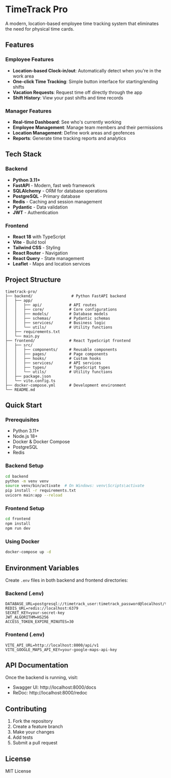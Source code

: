 # TimeTrack Pro

A modern, location-based employee time tracking system that eliminates the need for physical time cards.

## Features

### Employee Features
- **Location-based Clock-in/out**: Automatically detect when you're in the work area
- **One-click Time Tracking**: Simple button interface for starting/ending shifts
- **Vacation Requests**: Request time off directly through the app
- **Shift History**: View your past shifts and time records

### Manager Features
- **Real-time Dashboard**: See who's currently working
- **Employee Management**: Manage team members and their permissions
- **Location Management**: Define work areas and geofences
- **Reports**: Generate time tracking reports and analytics

## Tech Stack

### Backend
- **Python 3.11+**
- **FastAPI** - Modern, fast web framework
- **SQLAlchemy** - ORM for database operations
- **PostgreSQL** - Primary database
- **Redis** - Caching and session management
- **Pydantic** - Data validation
- **JWT** - Authentication

### Frontend
- **React 18** with TypeScript
- **Vite** - Build tool
- **Tailwind CSS** - Styling
- **React Router** - Navigation
- **React Query** - State management
- **Leaflet** - Maps and location services

## Project Structure

```
timetrack-pro/
├── backend/                 # Python FastAPI backend
│   ├── app/
│   │   ├── api/            # API routes
│   │   ├── core/           # Core configurations
│   │   ├── models/         # Database models
│   │   ├── schemas/        # Pydantic schemas
│   │   ├── services/       # Business logic
│   │   └── utils/          # Utility functions
│   ├── requirements.txt
│   └── main.py
├── frontend/               # React TypeScript frontend
│   ├── src/
│   │   ├── components/     # Reusable components
│   │   ├── pages/          # Page components
│   │   ├── hooks/          # Custom hooks
│   │   ├── services/       # API services
│   │   ├── types/          # TypeScript types
│   │   └── utils/          # Utility functions
│   ├── package.json
│   └── vite.config.ts
├── docker-compose.yml      # Development environment
└── README.md
```

## Quick Start

### Prerequisites
- Python 3.11+
- Node.js 18+
- Docker & Docker Compose
- PostgreSQL
- Redis

### Backend Setup
```bash
cd backend
python -m venv venv
source venv/bin/activate  # On Windows: venv\Scripts\activate
pip install -r requirements.txt
uvicorn main:app --reload
```

### Frontend Setup
```bash
cd frontend
npm install
npm run dev
```

### Using Docker
```bash
docker-compose up -d
```

## Environment Variables

Create `.env` files in both backend and frontend directories:

### Backend (.env)
```
DATABASE_URL=postgresql://timetrack_user:timetrack_password@localhost/timetrack
REDIS_URL=redis://localhost:6379
SECRET_KEY=your-secret-key
JWT_ALGORITHM=HS256
ACCESS_TOKEN_EXPIRE_MINUTES=30
```

### Frontend (.env)
```
VITE_API_URL=http://localhost:8000/api/v1
VITE_GOOGLE_MAPS_API_KEY=your-google-maps-api-key
```

## API Documentation

Once the backend is running, visit:
- Swagger UI: http://localhost:8000/docs
- ReDoc: http://localhost:8000/redoc

## Contributing

1. Fork the repository
2. Create a feature branch
3. Make your changes
4. Add tests
5. Submit a pull request

## License

MIT License

